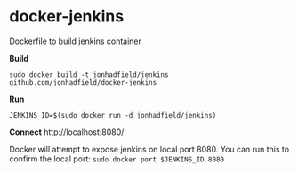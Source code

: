 docker-jenkins
==============

Dockerfile to build jenkins container

**Build**

`sudo docker build -t jonhadfield/jenkins github.com/jonhadfield/docker-jenkins`

**Run**

`JENKINS_ID=$(sudo docker run -d jonhadfield/jenkins)`

**Connect**
http://localhost:8080/

Docker will attempt to expose jenkins on local port 8080.
You can run this to confirm the local port:
`sudo docker port $JENKINS_ID 8080`
